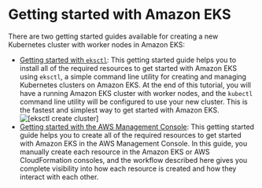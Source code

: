 # Getting started with Amazon EKS<a name="getting-started"></a>

There are two getting started guides available for creating a new Kubernetes cluster with worker nodes in Amazon EKS:
+ [Getting started with `eksctl`](getting-started-eksctl.md): This getting started guide helps you to install all of the required resources to get started with Amazon EKS using `eksctl`, a simple command line utility for creating and managing Kubernetes clusters on Amazon EKS\. At the end of this tutorial, you will have a running Amazon EKS cluster with worker nodes, and the `kubectl` command line utility will be configured to use your new cluster\. This is the fastest and simplest way to get started with Amazon EKS\.  
![\[eksctl create cluster\]](http://docs.aws.amazon.com/eks/latest/userguide/images/eksctl-create-cluster.gif)
+ [Getting started with the AWS Management Console](getting-started-console.md): This getting started guide helps you to create all of the required resources to get started with Amazon EKS in the AWS Management Console\. In this guide, you manually create each resource in the Amazon EKS or AWS CloudFormation consoles, and the workflow described here gives you complete visibility into how each resource is created and how they interact with each other\.